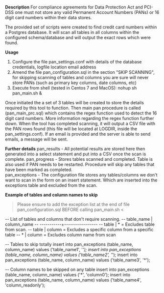 **Description**
For compliance agreements for Data Protection Act and PCI-DSS one must not store any valid Permanent Account Numbers (PANs) or 16 digit card numbers within their data stores.

The provided set of scripts were created to find credit card numbers within a Postgres database. It will scan all tables in all columns within the configured schema/database and will output the exact rows which were found.

**Usage**
1) Configure the file pan_settings.conf with details of the database credentials, logfile location email address
2) Amend the file pan_configuration.sql in the section "SKIP SCANNING", for skipping scanning of tables and columns you are sure will never store PANs (such as primary key columns, date columns, etc)
3) Execute from shell (tested in Centos 7 and MacOS):
nohup sh pan_main.sh &

Once initiated the a set of 3 tables will be created to store the details required by this tool to function. Then main pan procedure is called (pan_main_prc.sql) which contains the regex function used to detect the 16 digit card numbers. More information regarding the regex function further down. 
When the tool has completed scanning, it will output a CSV file with the PAN rows found (this file will be located at LOGDIR, inside the pan_settings.conf). If an email is provided and the server is able to send emails, a message will be sent.

**Further details**
pan_results - All potential results are stored here then generated into a select statement and put into a CSV once the scan is complete.
pan_progress - Stores tables scanned and completed. Table is also used if PAN needs to be restarted. Procedure will skip any tables that have been marked as completed.  
pan_exceptions - The configuration file stores any tables/columns we don't want to scan in the form on an insert statement. Which are inserted into the exceptions table and excluded from the scan.  

**Example of tables and column names to skip**
> Please ensure to add the exception list at the end of file pan_configuration.sql BEFORE calling pan_main.sh <

-- List of tables and columns that don't require scanning.
-- table_name | column_name
-- -----------+-----------------
-- table      |    *       = Excludes table from scan.
-- table      |  column    = Excludes a specific column from a specific table
--  *         |  column    = Excludes column name from scan

-- Tables to skip totally
insert into pan_exceptions (table_name, column_name) values ('table_name1', '*');
insert into pan_exceptions (table_name, column_name) values ('table_name2', '*');
insert into pan_exceptions (table_name, column_name) values ('table_name3', '*');

-- Column names to be skipped on any table
insert into pan_exceptions (table_name, column_name) values ('*', 'column0');
insert into pan_exceptions (table_name, column_name) values ('table_name4', 'column_readonly');
